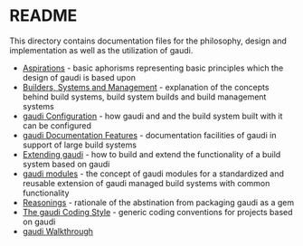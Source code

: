 # README

This directory contains documentation files for the philosophy, design and
implementation as well as the utilization of gaudi.

* [Aspirations](ASPIRATIONS.md) - basic aphorisms representing basic principles
  which the design of gaudi is based upon
* [Builders, Systems and Management](BUILDSYSTEMS.md) - explanation of the
  concepts behind build systems, build system builds and build management
  systems
* [gaudi Configuration](CONFIGURATION.md) - how gaudi and and the build system
  built with it can be configured
* [gaudi Documentation Features](DOCUMENTATION.md) - documentation facilities of
  gaudi in support of large build systems
* [Extending gaudi](EXTENDING.md) - how to build and extend the functionality of
  a build system based on gaudi
* [gaudi modules](MODULES.md) - the concept of gaudi modules for a standardized
  and reusable extension of gaudi managed build systems with
  common functionality
* [Reasonings](REASONINGS.md) - rationale of the abstination from packaging gaudi as a gem
* [The gaudi Coding Style](STYLE.md) - generic coding conventions for projects
  based on gaudi
* [gaudi Walkthrough](WALKTHROUGH.md)
